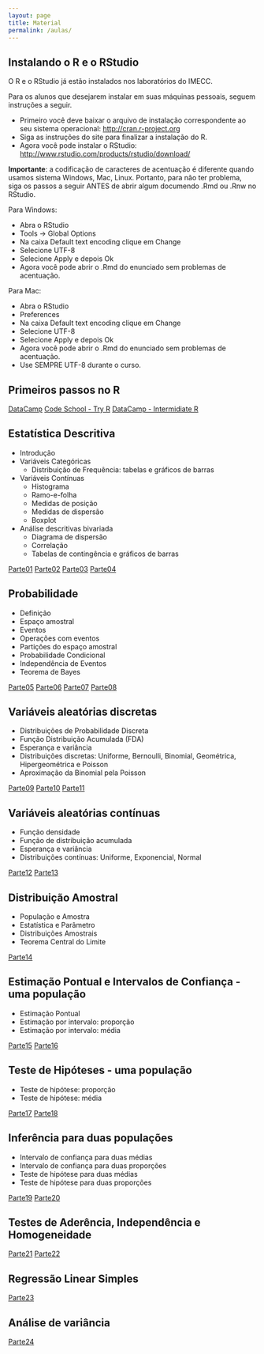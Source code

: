 ```yaml
---
layout: page
title: Material
permalink: /aulas/
---
```



## Instalando o R e o RStudio

O R e o RStudio já estão instalados nos laboratórios do IMECC.

Para os alunos que desejarem instalar em suas máquinas pessoais, seguem instruções a seguir.

* Primeiro você deve baixar o arquivo de instalação correspondente ao seu sistema operacional: http://cran.r-project.org
* Siga as instruções do site para finalizar a instalação do R.
* Agora você pode instalar o RStudio: http://www.rstudio.com/products/rstudio/download/

**Importante**: a codificação de caracteres de acentuação é diferente quando usamos sistema Windows, Mac, Linux. Portanto, para não ter problema, siga os passos a seguir ANTES de abrir algum documendo .Rmd ou .Rnw no RStudio. 

Para Windows:

* Abra o RStudio
* Tools -> Global Options
* Na caixa Default text encoding clique em Change
* Selecione UTF-8
* Selecione Apply e depois Ok
* Agora você pode abrir o .Rmd do enunciado sem problemas de acentuação.

Para Mac:

* Abra o RStudio
* Preferences
* Na caixa Default text encoding clique em Change
* Selecione UTF-8
* Selecione Apply e depois Ok
* Agora você pode abrir o .Rmd do enunciado sem problemas de acentuação.
* Use SEMPRE UTF-8 durante o curso.

## Primeiros passos no R

[DataCamp](https://www.datacamp.com/courses?learn=r_programming)
[Code School - Try R](http://tryr.codeschool.com/)
[DataCamp - Intermidiate R](https://www.datacamp.com/courses/intermediate-r)



## Estatística Descritiva

* Introdução
* Variáveis Categóricas
  + Distribuição de Frequência: tabelas e gráficos de barras
* Variáveis Contínuas
  + Histograma
  + Ramo-e-folha
  + Medidas de posição
  + Medidas de dispersão
  + Boxplot
* Análise descritivas bivariada
  + Diagrama de dispersão
  + Correlação
  + Tabelas de contingência e gráficos de barras

[Parte01](slides/parte01/parte01.html)
[Parte02](slides/parte02/parte02.html)
[Parte03](slides/parte03/parte03.html)
[Parte04](slides/parte04/parte04.html)


## Probabilidade

* Definição
* Espaço amostral
* Eventos
* Operações com eventos
* Partições do espaço amostral
* Probabilidade Condicional
* Independência de Eventos
* Teorema de Bayes 

[Parte05](slides/parte05/parte05.html)
[Parte06](slides/parte06/parte06.html)
[Parte07](slides/parte07/parte07.html)
[Parte08](slides/parte08/parte08.html)



## Variáveis aleatórias discretas
* Distribuições de Probabilidade Discreta
* Função Distribuição Acumulada (FDA)
* Esperança e variância
* Distribuições discretas: Uniforme, Bernoulli, Binomial, Geométrica, Hipergeométrica e Poisson
* Aproximação da Binomial pela Poisson

[Parte09](slides/parte09/parte09.html)
[Parte10](slides/parte10/parte10.html)
[Parte11](slides/parte11/parte11.html)


## Variáveis aleatórias contínuas
* Função densidade
* Função de distribuição acumulada
* Esperança e variância
* Distribuições contínuas: Uniforme, Exponencial, Normal

[Parte12](slides/parte12/parte12.html)
[Parte13](slides/parte13/parte13.html)

## Distribuição Amostral
* População e Amostra
* Estatística e Parâmetro
* Distribuições Amostrais
* Teorema Central do Limite

[Parte14](slides/parte14/parte14.html)

## Estimação Pontual e Intervalos de Confiança - uma população
* Estimação Pontual
* Estimação por intervalo: proporção
* Estimação por intervalo: média

[Parte15](slides/parte15/parte15.html)
[Parte16](slides/parte16/parte16.html)

## Teste de Hipóteses - uma população
* Teste de hipótese: proporção
* Teste de hipótese: média

[Parte17](slides/parte17/parte17.html)
[Parte18](slides/parte18/parte18.html)

## Inferência para duas populações
* Intervalo de confiança para duas médias
* Intervalo de confiança para duas proporções
* Teste de hipótese para duas médias
* Teste de hipótese para duas proporções

[Parte19](slides/parte19/parte19.html)
[Parte20](slides/parte20/parte20.html)

## Testes de Aderência, Independência e Homogeneidade

[Parte21](slides/parte21/parte21.html)
[Parte22](slides/parte22/parte22.html)

## Regressão Linear Simples

[Parte23](slides/parte23/parte23.html)

## Análise de variância

[Parte24](slides/parte24/parte24.html)

